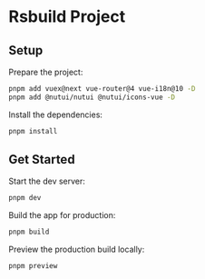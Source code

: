 # Rsbuild Project

## Setup

Prepare the project:
```bash
pnpm add vuex@next vue-router@4 vue-i18n@10 -D
pnpm add @nutui/nutui @nutui/icons-vue -D
```

Install the dependencies:

```bash
pnpm install
```

## Get Started

Start the dev server:

```bash
pnpm dev
```

Build the app for production:

```bash
pnpm build
```

Preview the production build locally:

```bash
pnpm preview
```
